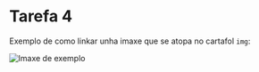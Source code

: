# Tarefa 4

Exemplo de como linkar unha imaxe que se atopa no cartafol `img`:

![Imaxe de exemplo](./img/imaxe-exemplo.png)
